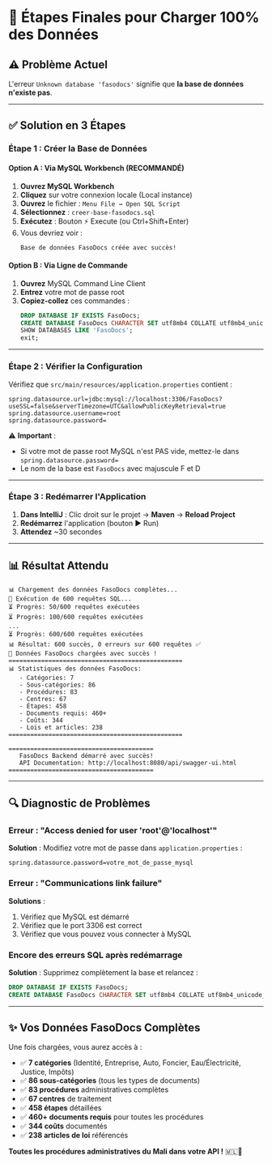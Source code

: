 # 🎯 Étapes Finales pour Charger 100% des Données

## ⚠️ **Problème Actuel**

L'erreur `Unknown database 'fasodocs'` signifie que **la base de données n'existe pas**.

---

## ✅ **Solution en 3 Étapes**

### **Étape 1 : Créer la Base de Données**

#### **Option A : Via MySQL Workbench** (RECOMMANDÉ)

1. **Ouvrez MySQL Workbench**
2. **Cliquez** sur votre connexion locale (Local instance)
3. **Ouvrez** le fichier : `Menu File → Open SQL Script`
4. **Sélectionnez** : `creer-base-fasodocs.sql`
5. **Exécutez** : Bouton ⚡ Execute (ou Ctrl+Shift+Enter)
6. Vous devriez voir :
   ```
   Base de données FasoDocs créée avec succès!
   ```

#### **Option B : Via Ligne de Commande**

1. **Ouvrez** MySQL Command Line Client
2. **Entrez** votre mot de passe root
3. **Copiez-collez** ces commandes :
   ```sql
   DROP DATABASE IF EXISTS FasoDocs;
   CREATE DATABASE FasoDocs CHARACTER SET utf8mb4 COLLATE utf8mb4_unicode_ci;
   SHOW DATABASES LIKE 'FasoDocs';
   exit;
   ```

---

### **Étape 2 : Vérifier la Configuration**

Vérifiez que `src/main/resources/application.properties` contient :

```properties
spring.datasource.url=jdbc:mysql://localhost:3306/FasoDocs?useSSL=false&serverTimezone=UTC&allowPublicKeyRetrieval=true
spring.datasource.username=root
spring.datasource.password=
```

⚠️ **Important** : 
- Si votre mot de passe root MySQL n'est PAS vide, mettez-le dans `spring.datasource.password=`
- Le nom de la base est `FasoDocs` avec majuscule F et D

---

### **Étape 3 : Redémarrer l'Application**

1. **Dans IntelliJ** : Clic droit sur le projet → **Maven** → **Reload Project**
2. **Redémarrez** l'application (bouton ▶️ Run)
3. **Attendez** ~30 secondes

---

## 📊 **Résultat Attendu**

```
📊 Chargement des données FasoDocs complètes...
📝 Exécution de 600 requêtes SQL...
⏳ Progrès: 50/600 requêtes exécutées
⏳ Progrès: 100/600 requêtes exécutées
...
⏳ Progrès: 600/600 requêtes exécutées
📊 Résultat: 600 succès, 0 erreurs sur 600 requêtes ✅
🎉 Données FasoDocs chargées avec succès !
================================================
📊 Statistiques des données FasoDocs:
   - Catégories: 7
   - Sous-catégories: 86
   - Procédures: 83
   - Centres: 67
   - Étapes: 458
   - Documents requis: 460+
   - Coûts: 344
   - Lois et articles: 238
================================================

========================================
   FasoDocs Backend démarré avec succès!
   API Documentation: http://localhost:8080/api/swagger-ui.html
========================================
```

---

## 🔍 **Diagnostic de Problèmes**

### Erreur : "Access denied for user 'root'@'localhost'"

**Solution** : Modifiez votre mot de passe dans `application.properties` :
```properties
spring.datasource.password=votre_mot_de_passe_mysql
```

### Erreur : "Communications link failure"

**Solutions** :
1. Vérifiez que MySQL est démarré
2. Vérifiez que le port 3306 est correct
3. Vérifiez que vous pouvez vous connecter à MySQL

### Encore des erreurs SQL après redémarrage

**Solution** : Supprimez complètement la base et relancez :
```sql
DROP DATABASE IF EXISTS FasoDocs;
CREATE DATABASE FasoDocs CHARACTER SET utf8mb4 COLLATE utf8mb4_unicode_ci;
```

---

## ✨ **Vos Données FasoDocs Complètes**

Une fois chargées, vous aurez accès à :

- ✅ **7 catégories** (Identité, Entreprise, Auto, Foncier, Eau/Électricité, Justice, Impôts)
- ✅ **86 sous-catégories** (tous les types de documents)
- ✅ **83 procédures** administratives complètes
- ✅ **67 centres** de traitement
- ✅ **458 étapes** détaillées
- ✅ **460+ documents requis** pour toutes les procédures
- ✅ **344 coûts** documentés
- ✅ **238 articles de loi** référencés

**Toutes les procédures administratives du Mali dans votre API !** 🇲🇱🎊


